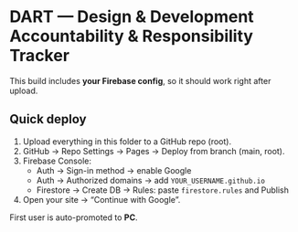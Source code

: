 # DART — Design & Development Accountability & Responsibility Tracker

This build includes **your Firebase config**, so it should work right after upload.

## Quick deploy
1) Upload everything in this folder to a GitHub repo (root).
2) GitHub → Repo Settings → Pages → Deploy from branch (main, root).
3) Firebase Console:
   - Auth → Sign-in method → enable Google
   - Auth → Authorized domains → add `YOUR_USERNAME.github.io`
   - Firestore → Create DB → Rules: paste `firestore.rules` and Publish
4) Open your site → “Continue with Google”.

First user is auto-promoted to **PC**.
